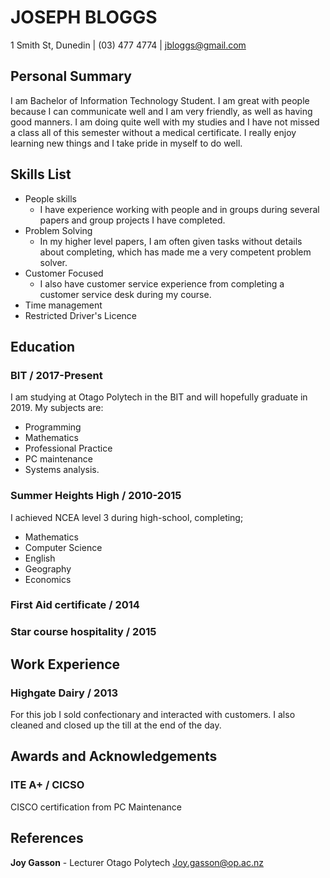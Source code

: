 # JOSEPH BLOGGS
1 Smith St, Dunedin | (03) 477 4774 | jbloggs@gmail.com

## Personal Summary

I am Bachelor of Information Technology Student. I am great with people because I can communicate well and I am very friendly, as well as having good manners. I am doing quite well with my studies and I have not missed a class all of this semester without a medical certificate. I really enjoy learning new things and I take pride in myself to do well.

## Skills List

* People skills
	- I have experience working with people and in groups during several papers and group projects I have completed.
* Problem Solving
	- In my higher level papers, I am often given tasks without details about completing, which has made me a very competent problem solver.
* Customer Focused
	- I also have customer service experience from completing a customer service desk during my course.
* Time management
* Restricted Driver's Licence

## Education

### BIT / 2017-Present
I am studying at Otago Polytech in the BIT and will hopefully graduate in 2019. 
My subjects are: 
* Programming 
* Mathematics
* Professional Practice
* PC maintenance
* Systems analysis.

### Summer Heights High / 2010-2015
I achieved NCEA level 3 during high-school, completing;
* Mathematics
* Computer Science
* English
* Geography
* Economics
	
### First Aid certificate / 2014

### Star course hospitality / 2015


## Work Experience

### Highgate Dairy / 2013
For this job I sold confectionary and interacted with customers. I also cleaned and closed up the till at the end of the day.

## Awards and Acknowledgements

### ITE A+ / CICSO
CISCO certification from PC Maintenance

## References

**Joy Gasson** - Lecturer
Otago Polytech
Joy.gasson@op.ac.nz




